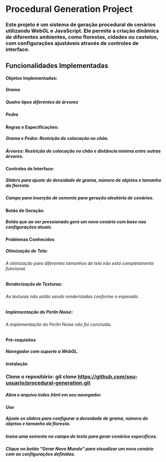 # Procedural Generation Project
### Este projeto é um sistema de geração procedural de cenários utilizando WebGL e JavaScript. Ele permite a criação dinâmica de diferentes ambientes, como florestas, cidades ou castelos, com configurações ajustáveis através de controles de interface.

## Funcionalidades Implementadas
#### Objetos Implementados:

##### Grama
##### Quatro tipos diferentes de árvores
##### Pedra
#### Regras e Especificações:

##### Grama e Pedra: Restrição de colocação no chão.
##### Árvores: Restrição de colocação no chão e distância mínima entre outras árvores.
#### Controles de Interface:

##### Sliders para ajuste de densidade de grama, número de objetos e tamanho da floresta.
##### Campo para inserção de semente para geração aleatória de cenários.
#### Botão de Geração:

##### Botão que ao ser pressionado gera um novo cenário com base nas configurações atuais.
#### Problemas Conhecidos
##### Otimização de Tela:

###### A otimização para diferentes tamanhos de tela não está completamente funcional.
##### Renderização de Texturas:

###### As texturas não estão sendo renderizadas conforme o esperado.
##### Implementação do Perlin Noise:

###### A implementação do Perlin Noise não foi concluída.
#### Pré-requisitos
##### Navegador com suporte a WebGL.
#### Instalação
### Clone o repositório: git clone https://github.com/seu-usuario/procedural-generation.git
##### Abra o arquivo index.html em seu navegador.
#### Uso
##### Ajuste os sliders para configurar a densidade de grama, número de objetos e tamanho da floresta.
##### Insira uma semente no campo de texto para gerar cenários específicos.
##### Clique no botão "Gerar Novo Mundo" para visualizar um novo cenário com as configurações definidas.
